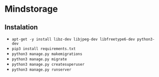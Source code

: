 # Mindstorage

## Instalation
- `apt-get -y install libz-dev libjpeg-dev libfreetype6-dev python3-dev`
- `pip3 install requirements.txt`
- `python3 manage.py makemigrations`
- `python3 manage.py migrate`
- `python3 manage.py createsuperuser`
- `python3 manage.py runserver`

